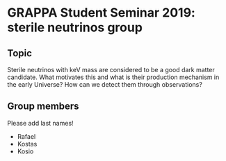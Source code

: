 # GRAPPA Student Seminar 2019: sterile neutrinos group

## Topic

Sterile neutrinos with keV mass are considered to be a good dark matter candidate. What motivates this and what is their production mechanism in the early Universe? How can we detect them through observations?

## Group members

Please add last names!
* Rafael
* Kostas
* Kosio
